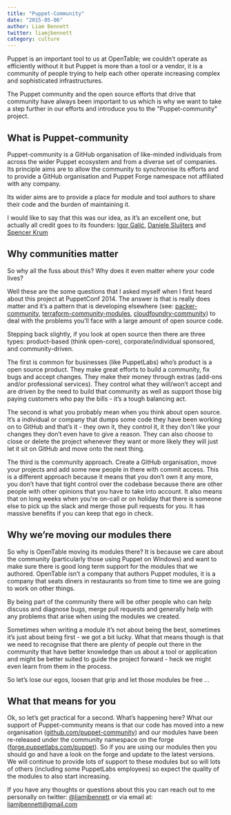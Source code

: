 ```yaml
---
title: "Puppet-Community"
date: "2015-05-06"
author: Liam Bennett
twitter: liamjbennett
category: culture
---
```


Puppet is an important tool to us at OpenTable; we couldn’t operate as efficiently without it but Puppet is more than a tool or a vendor, it is a community of people trying to help
each other operate increasing complex and sophisticated infrastructures.

The Puppet community and the open source efforts that drive that community have always been important to us which is why we want to take a step further in our efforts and introduce
you to the "Puppet-community" project.

## What is Puppet-community

Puppet-community is a GitHub organisation of like-minded individuals from across the wider Puppet ecosystem and from a diverse set of companies. Its principle aims are to allow the community to synchronise its efforts and to provide a GitHub organisation and Puppet Forge namespace not affiliated with any company.

Its wider aims are to provide a place for module and tool authors to share their code and the burden of maintaining it.

I would like to say that this was our idea, as it’s an excellent one, but actually all credit goes to its founders: [Igor Galić](https://github.com/igalic), [Daniele Sluijters](https://github.com/daenney) and [Spencer Krum](https://github.com/nibalizer)

## Why communities matter

So why all the fuss about this? Why does it even matter where your code lives?

Well these are the some questions that I asked myself when I first heard about this project at PuppetConf 2014. The answer is that is really does matter and it’s a pattern that is
developing elsewhere (see: [packer-community](https://github.com/packer-community), [terraform-community-modules](https://github.com/terraform-community-modules),
[cloudfoundry-community](https://github.com/cloudfoundry-community)) to deal with the problems you’ll face with a large amount of open source code.

Stepping back slightly, if you look at open source then there are three types: product-based (think open-core), corporate/individual sponsored, and community-driven.

The first is common for businesses (like PuppetLabs) who’s product is a open source product. They make great efforts to build a community, fix bugs and accept changes. They make their money through extras (add-ons and/or professional services). They control what they will/won’t accept and are driven by the need to build that community as well as support those big paying customers who pay the bills - it’s a tough balancing act.

The second is what you probably mean when you think about open source. It’s a individual or company that dumps some code they have been working on to GitHub and that’s it - they own it, they control it, it they don't like your changes they don’t even have to give a reason. They can also choose to close or delete the project whenever they want or more likely they will just let it sit on GitHub and move onto the next thing.

The third is the community approach. Create a GitHub organisation, move your projects and add some new people in there with commit access. This is a different approach because it means
that you don’t own it any more, you don’t have that tight control over the codebase because there are other people with other opinions that you have to take into account. It also means
that on long weeks when you're on-call or on holiday that there is someone else to pick up the slack and merge those pull requests for you. It has massive benefits if you can keep that
ego in check.

## Why we’re moving our modules there

So why is OpenTable moving its modules there? It is because we care about the community (particularly those using Puppet on Windows) and want to make sure there is good long term
support for the modules that we authored. OpenTable isn’t a company that authors Puppet modules, it is a company that seats diners in restaurants so from time to time we are going
to work on other things.

By being part of the community there will be other people who can help discuss and diagnose bugs, merge pull requests and generally help with any problems that arise when using
the modules we created.

Sometimes when writing a module it’s not about being the best, sometimes it’s just about being first - we got a bit lucky. What that means though is that we need to recognise that there
are plenty of people out there in the community that have better knowledge than us about a tool or application and might be better suited to guide the project forward - heck we might
even learn from them in the process.

So let’s lose our egos, loosen that grip and let those modules be free ...

## What that means for you

Ok, so let’s get practical for a second. What’s happening here? What our support of Puppet-community means is that our code has moved into a new organisation
([github.com/puppet-community](https://github.com/puppet-community)) and our modules have been re-released under the community namespace on the forge
([forge.puppetlabs.com/puppet](https://forge.puppetlabs.com/puppet)). So if you are using our modules then you should go and have a look on the forge and update to the latest versions.
We will continue to provide lots of support to these modules but so will lots of others (including some PuppetLabs employees) so expect the quality of the modules to also start increasing.

If you have any thoughts or questions about this you can reach out to me personally on twitter: [@liamjbennett](twitter.com/liamjbennett) or via email at: [liamjbennett@gmail.com](mailto:liamjbennett@gmail.com)
